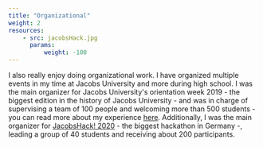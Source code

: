 ```yaml
---
title: "Organizational"
weight: 2
resources:
    - src: jacobsHack.jpg
      params:
          weight: -100
---
```


I also really enjoy doing organizational work. I have organized multiple events in my time at Jacobs University and more during high school. I was the main organizer for Jacobs University's orientation week 2019 - the biggest edition in the history of Jacobs University - and was in charge of supervising a team of 100 people and welcoming more than 500 students - you can read more about my experience [here](https://jacobsuniversity.blog/august-2019/humans-of-jacobs-otmane). Additionally, I was the main organizer for [JacobsHack! 2020](https://mega.nz/folder/fR502QaL#6zbhyAyllCJ2VK7Ztxa9lA) - the biggest hackathon in Germany -, leading a group of 40 students and receiving about 200 participants.

